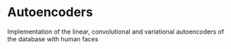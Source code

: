 # Autoencoders
Implementation of the linear, convolutional and variational autoencoders of the database with human faces
